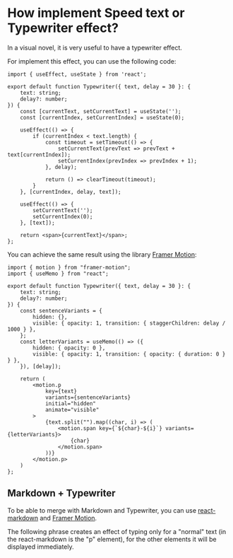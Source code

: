 # How implement Speed text or Typewriter effect?

In a visual novel, it is very useful to have a typewriter effect.

For implement this effect, you can use the following code:

```tsx
import { useEffect, useState } from 'react';

export default function Typewriter({ text, delay = 30 }: {
    text: string;
    delay?: number;
}) {
    const [currentText, setCurrentText] = useState('');
    const [currentIndex, setCurrentIndex] = useState(0);

    useEffect(() => {
        if (currentIndex < text.length) {
            const timeout = setTimeout(() => {
                setCurrentText(prevText => prevText + text[currentIndex]);
                setCurrentIndex(prevIndex => prevIndex + 1);
            }, delay);

            return () => clearTimeout(timeout);
        }
    }, [currentIndex, delay, text]);

    useEffect(() => {
        setCurrentText('');
        setCurrentIndex(0);
    }, [text]);

    return <span>{currentText}</span>;
};
```

<sandbox
  template="8lns2x previewHeight=200"
  entry="/src/components/Typewriter.tsx"
/>

You can achieve the same result using the library [Framer Motion](https://www.framer.com/motion/):

```tsx
import { motion } from "framer-motion";
import { useMemo } from "react";

export default function Typewriter({ text, delay = 30 }: {
    text: string;
    delay?: number;
}) {
    const sentenceVariants = {
        hidden: {},
        visible: { opacity: 1, transition: { staggerChildren: delay / 1000 } },
    };
    const letterVariants = useMemo(() => ({
        hidden: { opacity: 0 },
        visible: { opacity: 1, transition: { opacity: { duration: 0 } } },
    }), [delay]);

    return (
        <motion.p
            key={text}
            variants={sentenceVariants}
            initial="hidden"
            animate="visible"
        >
            {text.split("").map((char, i) => (
                <motion.span key={`${char}-${i}`} variants={letterVariants}>
                    {char}
                </motion.span>
            ))}
        </motion.p>
    )
};
```

<sandbox
  template="73dkhh previewHeight=200"
  entry="/src/components/Typewriter.tsx"
/>

## Markdown + Typewriter

To be able to merge with Markdown and Typewriter, you can use [react-markdown](https://www.npmjs.com/package/react-markdown) and [Framer Motion](https://www.framer.com/motion/).

The following phrase creates an effect of typing only for a "normal" text (in the react-markdown is the "p" element), for the other elements it will be displayed immediately.

<sandbox
  template="p2cjqm previewHeight=500"
  entry="/src/components/Typewriter.tsx"
/>
